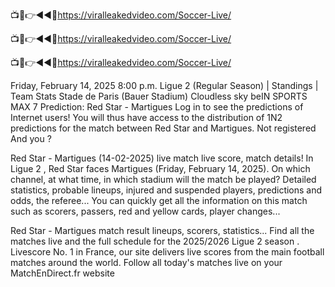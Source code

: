 📺📱👉◄◄🔴https://viralleakedvideo.com/Soccer-Live/

📺📱👉◄◄🔴https://viralleakedvideo.com/Soccer-Live/

📺📱👉◄◄🔴https://viralleakedvideo.com/Soccer-Live/

 Friday, February 14, 2025 8:00 p.m.
 Ligue 2 (Regular Season) | Standings | Team Stats
 Stade de Paris (Bauer Stadium)
 Cloudless sky
 beIN SPORTS MAX 7
Prediction: Red Star - Martigues
Log in to see the predictions of Internet users! You will thus have access to the distribution of 1N2 predictions for the match between Red Star and Martigues.
Not registered And you ?

Red Star - Martigues (14-02-2025) live match live score, match details!
In Ligue 2 , Red Star faces Martigues (Friday, February 14, 2025). On which channel, at what time, in which stadium will the match be played? Detailed statistics, probable lineups, injured and suspended players, predictions and odds, the referee... You can quickly get all the information on this match such as scorers, passers, red and yellow cards, player changes...

Red Star - Martigues match result lineups, scorers, statistics... Find all the matches live and the full schedule for the 2025/2026 Ligue 2 season . Livescore No. 1 in France, our site delivers live scores from the main football matches around the world. Follow all today's matches live on your MatchEnDirect.fr website
